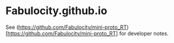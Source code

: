 # Fabulocity.github.io

See (https://github.com/Fabulocity/mini-proto_RT)[https://github.com/Fabulocity/mini-proto_RT] for developer notes.
